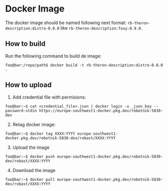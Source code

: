 # Docker Image

The docker image should be named following next format: `rb-theron-description:distro-0.0.0` like `rb-theron-description:foxy-0.9.0`.

## How to build
Run the following command to build de image:
```console
foo@bar:/repo/path$ docker build -t rb-theron-description:distro-0.0.0 .
```
## How to upload

1. Add credential file with permisions:
```console
foo@bar:~$ cat <credential_file>.json | docker login -u _json_key --password-stdin https://europe-southwest1-docker.pkg.dev/robotnik-5830-dev
```

2. Retag docker image:
```console
foo@bar:~$ docker tag XXXX:YYYY europe-southwest1-docker.pkg.dev/robotnik-5830-dev/robast/XXXX:YYYY
```

3. Upload the image
```console
foo@bar:~$ docker push europe-southwest1-docker.pkg.dev/robotnik-5830-dev/robast/XXXX:YYYY
```
4. Download the image
```console
foo@bar:~$ docker pull europe-southwest1-docker.pkg.dev/robotnik-5830-dev/robast/XXXX:YYYY
```
